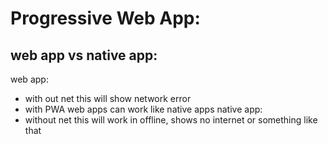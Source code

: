 # Progressive Web App:

## web app vs native app:

web app:
 - with out net this will show network error
 - with PWA web apps can work like native apps native app:
 - without net this will work in offline, shows no internet or something like that